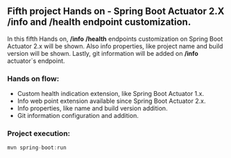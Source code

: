 <h2>Fifth project Hands on - Spring Boot Actuator 2.X /info and /health endpoint customization.</h2>

In this fifth Hands on, **/info** **/health** endpoints customization on Spring Boot Actuator 2.x will be shown. Also info properties, like project name and build version will be shown. Lastly, git information will be added on **/info** actuator`s endpoint.


<h3> Hands on flow:</h3>

* Custom health indication extension, like Spring Boot Actuator 1.x.
* Info web point extension available since Spring Boot Actuator 2.x.
* Info properties, like name and build version addition.
* Git information configuration and addition.

<h3>Project execution:</h3>

````java
mvn spring-boot:run 
````
